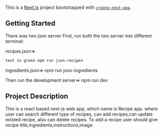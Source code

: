 This is a [Next.js](https://nextjs.org/) project bootstrapped with [`create-next-app`](https://github.com/vercel/next.js/tree/canary/packages/create-next-app).

## Getting Started
There was two json server
First, run both the two server into different terminal:

recipes.json=>
```diff
text in green npm run json-recipes
```

ingredients.json=>
npm run json-ingredients

Then run the development server=>
npm run dev

## Project Description
This is a react based next-js web app, which name is Recipe app. where user can search different type of recipes, can add recipes,can update existed recipe, also can delete recipes. To add a recipe user should give recipe title,ingredients,instructions,image.

